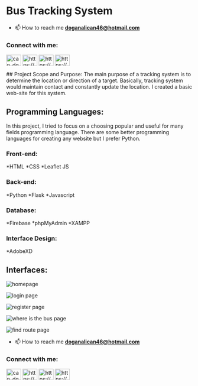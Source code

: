 # Bus Tracking System
- 📫 How to reach me **doganalican46@hotmail.com**

<h3 align="left">Connect with me:</h3>
<p align="left">
<a href="https://twitter.com/can_dgn46" target="blank"><img align="center" src="https://raw.githubusercontent.com/rahuldkjain/github-profile-readme-generator/master/src/images/icons/Social/twitter.svg" alt="can_dgn46" height="30" width="40" /></a>
<a href="https://linkedin.com/in/https://www.linkedin.com/in/doganalican46/" target="blank"><img align="center" src="https://raw.githubusercontent.com/rahuldkjain/github-profile-readme-generator/master/src/images/icons/Social/linked-in-alt.svg" alt="https://www.linkedin.com/in/doganalican46/" height="30" width="40" /></a>
<a href="https://fb.com/https://www.facebook.com/doganalican46/" target="blank"><img align="center" src="https://raw.githubusercontent.com/rahuldkjain/github-profile-readme-generator/master/src/images/icons/Social/facebook.svg" alt="https://www.facebook.com/doganalican46/" height="30" width="40" /></a>
<a href="https://instagram.com/https://www.instagram.com/can.dgn.46/" target="blank"><img align="center" src="https://raw.githubusercontent.com/rahuldkjain/github-profile-readme-generator/master/src/images/icons/Social/instagram.svg" alt="https://www.instagram.com/can.dgn.46/" height="30" width="40" /></a>
</p>
## Project Scope and Purpose:
The main purpose of a tracking system is to determine the location or direction of a target. Basically, tracking system would maintain contact and constantly update the location. I created a basic web-site for this system.

## Programming Languages:
	
  In this project, I tried to focus on a choosing popular and useful for many fields programming language. 
  There are some better programming languages for creating any website but I prefer Python.
### Front-end:
*HTML
*CSS
*Leaflet JS

### Back-end:
*Python
*Flask
*Javascript

### Database:
*Firebase
*phpMyAdmin
*XAMPP

### Interface Design:
*AdobeXD

## Interfaces:
![homepage](https://user-images.githubusercontent.com/76850300/197338146-41251775-8211-466b-b71d-60baba84aee5.PNG)

![login page](https://user-images.githubusercontent.com/76850300/197338161-06029c2c-0f4f-4469-b6df-7c0814ba8ccf.PNG)

![register page](https://user-images.githubusercontent.com/76850300/197338166-afc32aee-bc20-47c7-ba3d-e6a0c14f1174.PNG)

![where is the bus page](https://user-images.githubusercontent.com/76850300/197338168-54933fba-0acf-4333-8225-c6312f9cd526.PNG)

![find route page](https://user-images.githubusercontent.com/76850300/197338171-bcfe1b43-5b65-4705-b815-c24c41237542.PNG)


- 📫 How to reach me **doganalican46@hotmail.com**

<h3 align="left">Connect with me:</h3>
<p align="left">
<a href="https://twitter.com/can_dgn46" target="blank"><img align="center" src="https://raw.githubusercontent.com/rahuldkjain/github-profile-readme-generator/master/src/images/icons/Social/twitter.svg" alt="can_dgn46" height="30" width="40" /></a>
<a href="https://linkedin.com/in/https://www.linkedin.com/in/doganalican46/" target="blank"><img align="center" src="https://raw.githubusercontent.com/rahuldkjain/github-profile-readme-generator/master/src/images/icons/Social/linked-in-alt.svg" alt="https://www.linkedin.com/in/doganalican46/" height="30" width="40" /></a>
<a href="https://fb.com/https://www.facebook.com/doganalican46/" target="blank"><img align="center" src="https://raw.githubusercontent.com/rahuldkjain/github-profile-readme-generator/master/src/images/icons/Social/facebook.svg" alt="https://www.facebook.com/doganalican46/" height="30" width="40" /></a>
<a href="https://instagram.com/https://www.instagram.com/can.dgn.46/" target="blank"><img align="center" src="https://raw.githubusercontent.com/rahuldkjain/github-profile-readme-generator/master/src/images/icons/Social/instagram.svg" alt="https://www.instagram.com/can.dgn.46/" height="30" width="40" /></a>
</p>
